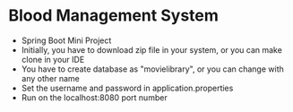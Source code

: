 # Blood Management System
* Spring Boot Mini Project<br>
* Initially, you have to download zip file in your system, or you can make clone in your IDE<br>
* You have to create database as "movielibrary", or you can change with any other name<br>
* Set the username and password in application.properties 
* Run on the localhost:8080 port number

<a href="springboot"></a>
